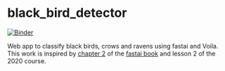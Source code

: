 # black_bird_detector

[![Binder](https://mybinder.org/badge_logo.svg)](https://mybinder.org/v2/gh/fichel/black_bird_detector/HEAD?urlpath=%2Fvoila%2Frender%2Fblack_bird_detector.ipynb)

Web app to classify black birds, crows and ravens using fastai and Voila. This work is inspired by [chapter 2](https://github.com/fastai/fastbook/blob/master/02_production.ipynb) of the [fastai book](https://github.com/fastai/fastbook/) and lesson 2 of the 2020 course.
